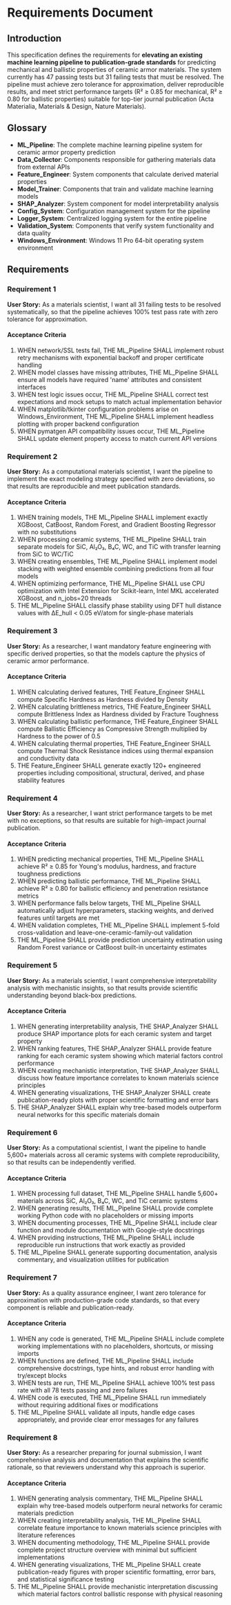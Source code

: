 # Requirements Document

## Introduction

This specification defines the requirements for **elevating an existing machine learning pipeline to publication-grade standards** for predicting mechanical and ballistic properties of ceramic armor materials. The system currently has 47 passing tests but 31 failing tests that must be resolved. The pipeline must achieve zero tolerance for approximation, deliver reproducible results, and meet strict performance targets (R² ≥ 0.85 for mechanical, R² ≥ 0.80 for ballistic properties) suitable for top-tier journal publication (Acta Materialia, Materials & Design, Nature Materials).

## Glossary

- **ML_Pipeline**: The complete machine learning pipeline system for ceramic armor property prediction
- **Data_Collector**: Components responsible for gathering materials data from external APIs
- **Feature_Engineer**: System components that calculate derived material properties
- **Model_Trainer**: Components that train and validate machine learning models
- **SHAP_Analyzer**: System component for model interpretability analysis
- **Config_System**: Configuration management system for the pipeline
- **Logger_System**: Centralized logging system for the entire pipeline
- **Validation_System**: Components that verify system functionality and data quality
- **Windows_Environment**: Windows 11 Pro 64-bit operating system environment

## Requirements

### Requirement 1

**User Story:** As a materials scientist, I want all 31 failing tests to be resolved systematically, so that the pipeline achieves 100% test pass rate with zero tolerance for approximation.

#### Acceptance Criteria

1. WHEN network/SSL tests fail, THE ML_Pipeline SHALL implement robust retry mechanisms with exponential backoff and proper certificate handling
2. WHEN model classes have missing attributes, THE ML_Pipeline SHALL ensure all models have required 'name' attributes and consistent interfaces
3. WHEN test logic issues occur, THE ML_Pipeline SHALL correct test expectations and mock setups to match actual implementation behavior
4. WHEN matplotlib/tkinter configuration problems arise on Windows_Environment, THE ML_Pipeline SHALL implement headless plotting with proper backend configuration
5. WHEN pymatgen API compatibility issues occur, THE ML_Pipeline SHALL update element property access to match current API versions

### Requirement 2

**User Story:** As a computational materials scientist, I want the pipeline to implement the exact modeling strategy specified with zero deviations, so that results are reproducible and meet publication standards.

#### Acceptance Criteria

1. WHEN training models, THE ML_Pipeline SHALL implement exactly XGBoost, CatBoost, Random Forest, and Gradient Boosting Regressor with no substitutions
2. WHEN processing ceramic systems, THE ML_Pipeline SHALL train separate models for SiC, Al₂O₃, B₄C, WC, and TiC with transfer learning from SiC to WC/TiC
3. WHEN creating ensembles, THE ML_Pipeline SHALL implement model stacking with weighted ensemble combining predictions from all four models
4. WHEN optimizing performance, THE ML_Pipeline SHALL use CPU optimization with Intel Extension for Scikit-learn, Intel MKL accelerated XGBoost, and n_jobs=20 threads
5. THE ML_Pipeline SHALL classify phase stability using DFT hull distance values with ΔE_hull < 0.05 eV/atom for single-phase materials

### Requirement 3

**User Story:** As a researcher, I want mandatory feature engineering with specific derived properties, so that the models capture the physics of ceramic armor performance.

#### Acceptance Criteria

1. WHEN calculating derived features, THE Feature_Engineer SHALL compute Specific Hardness as Hardness divided by Density
2. WHEN calculating brittleness metrics, THE Feature_Engineer SHALL compute Brittleness Index as Hardness divided by Fracture Toughness
3. WHEN calculating ballistic performance, THE Feature_Engineer SHALL compute Ballistic Efficiency as Compressive Strength multiplied by Hardness to the power of 0.5
4. WHEN calculating thermal properties, THE Feature_Engineer SHALL compute Thermal Shock Resistance indices using thermal expansion and conductivity data
5. THE Feature_Engineer SHALL generate exactly 120+ engineered properties including compositional, structural, derived, and phase stability features

### Requirement 4

**User Story:** As a researcher, I want strict performance targets to be met with no exceptions, so that results are suitable for high-impact journal publication.

#### Acceptance Criteria

1. WHEN predicting mechanical properties, THE ML_Pipeline SHALL achieve R² ≥ 0.85 for Young's modulus, hardness, and fracture toughness predictions
2. WHEN predicting ballistic performance, THE ML_Pipeline SHALL achieve R² ≥ 0.80 for ballistic efficiency and penetration resistance metrics
3. WHEN performance falls below targets, THE ML_Pipeline SHALL automatically adjust hyperparameters, stacking weights, and derived features until targets are met
4. WHEN validation completes, THE ML_Pipeline SHALL implement 5-fold cross-validation and leave-one-ceramic-family-out validation
5. THE ML_Pipeline SHALL provide prediction uncertainty estimation using Random Forest variance or CatBoost built-in uncertainty estimates

### Requirement 5

**User Story:** As a materials scientist, I want comprehensive interpretability analysis with mechanistic insights, so that results provide scientific understanding beyond black-box predictions.

#### Acceptance Criteria

1. WHEN generating interpretability analysis, THE SHAP_Analyzer SHALL produce SHAP importance plots for each ceramic system and target property
2. WHEN ranking features, THE SHAP_Analyzer SHALL provide feature ranking for each ceramic system showing which material factors control performance
3. WHEN creating mechanistic interpretation, THE SHAP_Analyzer SHALL discuss how feature importance correlates to known materials science principles
4. WHEN generating visualizations, THE SHAP_Analyzer SHALL create publication-ready plots with proper scientific formatting and error bars
5. THE SHAP_Analyzer SHALL explain why tree-based models outperform neural networks for this specific materials domain

### Requirement 6

**User Story:** As a computational scientist, I want the pipeline to handle 5,600+ materials across all ceramic systems with complete reproducibility, so that results can be independently verified.

#### Acceptance Criteria

1. WHEN processing full dataset, THE ML_Pipeline SHALL handle 5,600+ materials across SiC, Al₂O₃, B₄C, WC, and TiC ceramic systems
2. WHEN generating results, THE ML_Pipeline SHALL provide complete working Python code with no placeholders or missing imports
3. WHEN documenting processes, THE ML_Pipeline SHALL include clear function and module documentation with Google-style docstrings
4. WHEN providing instructions, THE ML_Pipeline SHALL include reproducible run instructions that work exactly as provided
5. THE ML_Pipeline SHALL generate supporting documentation, analysis commentary, and visualization utilities for publication

### Requirement 7

**User Story:** As a quality assurance engineer, I want zero tolerance for approximation with production-grade code standards, so that every component is reliable and publication-ready.

#### Acceptance Criteria

1. WHEN any code is generated, THE ML_Pipeline SHALL include complete working implementations with no placeholders, shortcuts, or missing imports
2. WHEN functions are defined, THE ML_Pipeline SHALL include comprehensive docstrings, type hints, and robust error handling with try/except blocks
3. WHEN tests are run, THE ML_Pipeline SHALL achieve 100% test pass rate with all 78 tests passing and zero failures
4. WHEN code is executed, THE ML_Pipeline SHALL run immediately without requiring additional fixes or modifications
5. THE ML_Pipeline SHALL validate all inputs, handle edge cases appropriately, and provide clear error messages for any failures

### Requirement 8

**User Story:** As a researcher preparing for journal submission, I want comprehensive analysis and documentation that explains the scientific rationale, so that reviewers understand why this approach is superior.

#### Acceptance Criteria

1. WHEN generating analysis commentary, THE ML_Pipeline SHALL explain why tree-based models outperform neural networks for ceramic materials prediction
2. WHEN creating interpretability analysis, THE ML_Pipeline SHALL correlate feature importance to known materials science principles with literature references
3. WHEN documenting methodology, THE ML_Pipeline SHALL provide complete project structure overview with minimal but sufficient implementations
4. WHEN generating visualizations, THE ML_Pipeline SHALL create publication-ready figures with proper scientific formatting, error bars, and statistical significance testing
5. THE ML_Pipeline SHALL provide mechanistic interpretation discussing which material factors control ballistic response with physical reasoning